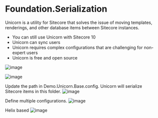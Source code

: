 # Foundation.Serialization
Unicorn is a utility for Sitecore that solves the issue of moving templates, renderings, and other database items between Sitecore instances.
- You can still use Unicorn with Sitecore 10
- Unicorn can sync users
- Unicorn requires complex configurations that are challenging for non-expert users
- Unicorn is free and open source

![image](https://user-images.githubusercontent.com/48020848/136008993-e396e1c7-0831-4b4d-8bb3-175397133a45.png)

![image](https://user-images.githubusercontent.com/48020848/136008946-52297107-6b10-4870-aad7-4823b7218ff0.png)

Update the path in Demo.Unicorn.Base.config. Unicorn will serialize Sitecore items in this folder.
![image](https://user-images.githubusercontent.com/48020848/136008436-e2db275f-2ded-4a4b-9b38-791847ba4386.png)

Define multiple configurations.
![image](https://user-images.githubusercontent.com/48020848/136008573-0c69de23-b8f7-40f3-a2b6-1f07240e12a5.png)

Helix based
![image](https://user-images.githubusercontent.com/48020848/137221624-daf4bfb0-e60b-42e0-ac15-a7044c738c63.png)
